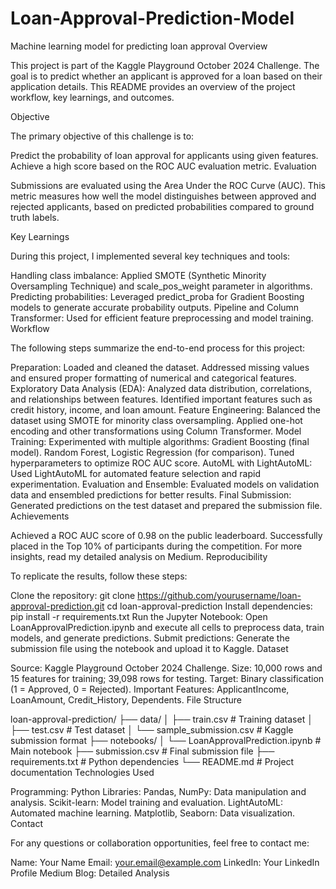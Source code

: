 # Loan-Approval-Prediction-Model
Machine learning model for predicting loan approval
Overview

This project is part of the Kaggle Playground October 2024 Challenge. The goal is to predict whether an applicant is approved for a loan based on their application details. This README provides an overview of the project workflow, key learnings, and outcomes.

Objective

The primary objective of this challenge is to:

Predict the probability of loan approval for applicants using given features.
Achieve a high score based on the ROC AUC evaluation metric.
Evaluation

Submissions are evaluated using the Area Under the ROC Curve (AUC). This metric measures how well the model distinguishes between approved and rejected applicants, based on predicted probabilities compared to ground truth labels.

Key Learnings

During this project, I implemented several key techniques and tools:

Handling class imbalance: Applied SMOTE (Synthetic Minority Oversampling Technique) and scale_pos_weight parameter in algorithms.
Predicting probabilities: Leveraged predict_proba for Gradient Boosting models to generate accurate probability outputs.
Pipeline and Column Transformer: Used for efficient feature preprocessing and model training.
Workflow

The following steps summarize the end-to-end process for this project:

Preparation:
Loaded and cleaned the dataset.
Addressed missing values and ensured proper formatting of numerical and categorical features.
Exploratory Data Analysis (EDA):
Analyzed data distribution, correlations, and relationships between features.
Identified important features such as credit history, income, and loan amount.
Feature Engineering:
Balanced the dataset using SMOTE for minority class oversampling.
Applied one-hot encoding and other transformations using Column Transformer.
Model Training:
Experimented with multiple algorithms:
Gradient Boosting (final model).
Random Forest, Logistic Regression (for comparison).
Tuned hyperparameters to optimize ROC AUC score.
AutoML with LightAutoML:
Used LightAutoML for automated feature selection and rapid experimentation.
Evaluation and Ensemble:
Evaluated models on validation data and ensembled predictions for better results.
Final Submission:
Generated predictions on the test dataset and prepared the submission file.
Achievements

Achieved a ROC AUC score of 0.98 on the public leaderboard.
Successfully placed in the Top 10% of participants during the competition.
For more insights, read my detailed analysis on Medium.
Reproducibility

To replicate the results, follow these steps:

Clone the repository:
git clone https://github.com/yourusername/loan-approval-prediction.git
cd loan-approval-prediction
Install dependencies:
pip install -r requirements.txt
Run the Jupyter Notebook:
Open LoanApprovalPrediction.ipynb and execute all cells to preprocess data, train models, and generate predictions.
Submit predictions:
Generate the submission file using the notebook and upload it to Kaggle.
Dataset

Source: Kaggle Playground October 2024 Challenge.
Size: 10,000 rows and 15 features for training; 39,098 rows for testing.
Target: Binary classification (1 = Approved, 0 = Rejected).
Important Features:
ApplicantIncome, LoanAmount, Credit_History, Dependents.
File Structure

loan-approval-prediction/
├── data/
│   ├── train.csv                # Training dataset
│   ├── test.csv                 # Test dataset
│   └── sample_submission.csv    # Kaggle submission format
├── notebooks/
│   └── LoanApprovalPrediction.ipynb  # Main notebook
├── submission.csv               # Final submission file
├── requirements.txt             # Python dependencies
└── README.md                    # Project documentation
Technologies Used

Programming: Python
Libraries:
Pandas, NumPy: Data manipulation and analysis.
Scikit-learn: Model training and evaluation.
LightAutoML: Automated machine learning.
Matplotlib, Seaborn: Data visualization.
Contact

For any questions or collaboration opportunities, feel free to contact me:

Name: Your Name
Email: your.email@example.com
LinkedIn: Your LinkedIn Profile
Medium Blog: Detailed Analysis
